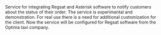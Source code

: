 Service for integrating Regsat and Asterisk software to notify customers about the status of their order.
The service is experimental and demonstration. For real use there is a need for additional customization for the client.
Now the service will be configured for Regsat software from the Optima taxi company.
